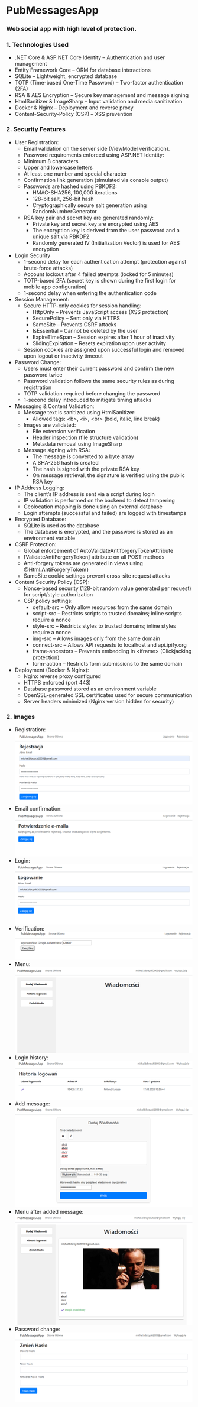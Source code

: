 # PubMessagesApp
### Web social app with high level of protection.

### 1. Technologies Used
- .NET Core & ASP.NET Core Identity – Authentication and user management
- Entity Framework Core – ORM for database interactions
- SQLite – Lightweight, encrypted database
- TOTP (Time-based One-Time Password) – Two-factor authentication (2FA)
- RSA & AES Encryption – Secure key management and message signing
- HtmlSanitizer & ImageSharp – Input validation and media sanitization
- Docker & Nginx – Deployment and reverse proxy
- Content-Security-Policy (CSP) – XSS prevention

### 2. Security Features
- User Registration:
  - Email validation on the server side (ViewModel verification).
  - Password requirements enforced using ASP.NET Identity:
  - Minimum 8 characters
  - Upper and lowercase letters
  - At least one number and special character
  - Confirmation link generation (simulated via console output)
  - Passwords are hashed using PBKDF2:
    - HMAC-SHA256, 100,000 iterations
    - 128-bit salt, 256-bit hash
    - Cryptographically secure salt generation using RandomNumberGenerator
  - RSA key pair and secret key are generated randomly:
    - Private key and secret key are encrypted using AES
    - The encryption key is derived from the user password and a unique salt via PBKDF2
    - Randomly generated IV (Initialization Vector) is used for AES encryption
- Login Security
  - 1-second delay for each authentication attempt (protection against brute-force attacks)
  - Account lockout after 4 failed attempts (locked for 5 minutes)
  - TOTP-based 2FA (secret key is shown during the first login for mobile app configuration)
  - 1-second delay when entering the authentication code
- Session Management:
  - Secure HTTP-only cookies for session handling:
    - HttpOnly – Prevents JavaScript access (XSS protection)
    - SecurePolicy – Sent only via HTTPS
    - SameSite – Prevents CSRF attacks
    - IsEssential – Cannot be deleted by the user
    - ExpireTimeSpan – Session expires after 1 hour of inactivity
    - SlidingExpiration – Resets expiration upon user activity
  - Session cookies are assigned upon successful login and removed upon logout or inactivity timeout
- Password Change:
  - Users must enter their current password and confirm the new password twice
  - Password validation follows the same security rules as during registration
  - TOTP validation required before changing the password
  - 1-second delay introduced to mitigate timing attacks
- Messaging & Content Validation:
  - Message text is sanitized using HtmlSanitizer:
    - Allowed tags: \<b>, \<i>, \<br> (bold, italic, line break)
  - Images are validated:
    - File extension verification
    - Header inspection (file structure validation)
    - Metadata removal using ImageSharp
  - Message signing with RSA:
    - The message is converted to a byte array
    - A SHA-256 hash is created
    - The hash is signed with the private RSA key
    - On message retrieval, the signature is verified using the public RSA key
- IP Address Logging:
  - The client’s IP address is sent via a script during login
  - IP validation is performed on the backend to detect tampering
  - Geolocation mapping is done using an external database
  - Login attempts (successful and failed) are logged with timestamps
- Encrypted Database:
  - SQLite is used as the database
  - The database is encrypted, and the password is stored as an environment variable
- CSRF Protection:
  - Global enforcement of AutoValidateAntiforgeryTokenAttribute
  - [ValidateAntiForgeryToken] attribute on all POST methods
  - Anti-forgery tokens are generated in views using @Html.AntiForgeryToken()
  - SameSite cookie settings prevent cross-site request attacks
- Content Security Policy (CSP):
  - Nonce-based security (128-bit random value generated per request) for script/style authorization
  - CSP policy settings:
    - default-src – Only allow resources from the same domain
    - script-src – Restricts scripts to trusted domains; inline scripts require a nonce
    - style-src – Restricts styles to trusted domains; inline styles require a nonce
    - img-src – Allows images only from the same domain
    - connect-src – Allows API requests to localhost and api.ipify.org
    - frame-ancestors – Prevents embedding in \<iframe> (Clickjacking protection)
    - form-action – Restricts form submissions to the same domain
- Deployment (Docker & Nginx):
  - Nginx reverse proxy configured
  - HTTPS enforced (port 443)
  - Database password stored as an environment variable
  - OpenSSL-generated SSL certificates used for secure communication
  - Server headers minimized (Nginx version hidden for security)

### 2. Images
- Registration:
![Registration](https://raw.githubusercontent.com/minerbomb16/Pngs/refs/heads/main/PubMessagesApp/Registration.png)
- Email confirmation:
![Confirmation](https://raw.githubusercontent.com/minerbomb16/Pngs/refs/heads/main/PubMessagesApp/Confirmation.png)
- Login:
![Login](https://raw.githubusercontent.com/minerbomb16/Pngs/refs/heads/main/PubMessagesApp/Login.png)
- Verification:
![Verification](https://raw.githubusercontent.com/minerbomb16/Pngs/refs/heads/main/PubMessagesApp/Verification.png)
- Menu:
![Menu](https://raw.githubusercontent.com/minerbomb16/Pngs/refs/heads/main/PubMessagesApp/Menu.png)
- Login history:
![History](https://raw.githubusercontent.com/minerbomb16/Pngs/refs/heads/main/PubMessagesApp/History.png)
- Add message:
![Add](https://raw.githubusercontent.com/minerbomb16/Pngs/refs/heads/main/PubMessagesApp/Add.png)
- Menu after added message:
![MenuUpdate](https://raw.githubusercontent.com/minerbomb16/Pngs/refs/heads/main/PubMessagesApp/MenuUpdate.png)
- Password change:
![MPasswordChangeenuUpdate](https://raw.githubusercontent.com/minerbomb16/Pngs/refs/heads/main/PubMessagesApp/PasswordChange.png)